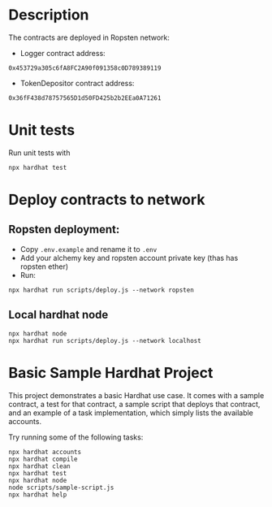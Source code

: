 # Description

The contracts are deployed in Ropsten network:
* Logger contract address: 
```
0x453729a305c6fA8FC2A90f091358c0D789389119
```
* TokenDepositor contract address:
```
0x36fF438d78757565D1d50FD425b2b2EEa0A71261
```

# Unit tests

Run unit tests with
```
npx hardhat test
```

# Deploy contracts to network
## Ropsten deployment:
* Copy `.env.example` and rename it to `.env`
* Add your alchemy key and ropsten account private key (thas has ropsten ether)
* Run:
```
npx hardhat run scripts/deploy.js --network ropsten
```
## Local hardhat node
```
npx hardhat node
npx hardhat run scripts/deploy.js --network localhost
```

# Basic Sample Hardhat Project

This project demonstrates a basic Hardhat use case. It comes with a sample contract, a test for that contract, a sample script that deploys that contract, and an example of a task implementation, which simply lists the available accounts.

Try running some of the following tasks:

```shell
npx hardhat accounts
npx hardhat compile
npx hardhat clean
npx hardhat test
npx hardhat node
node scripts/sample-script.js
npx hardhat help
```
